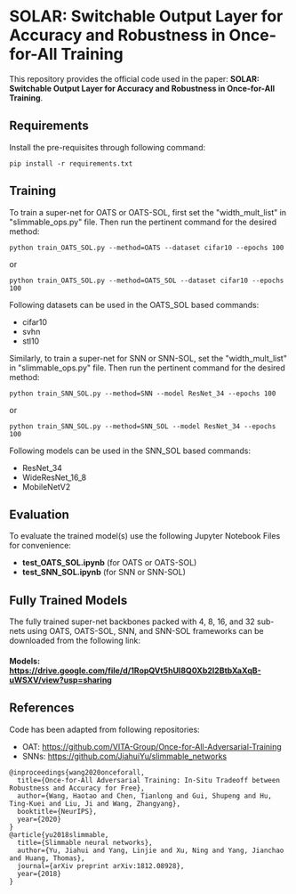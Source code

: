 # SOLAR: Switchable Output Layer for Accuracy and Robustness in Once-for-All Training
This repository provides the official code used in the paper: **SOLAR: Switchable Output Layer for Accuracy and Robustness in Once-for-All Training**. 


## Requirements
Install the pre-requisites through following command:

```setup
pip install -r requirements.txt
```


## Training
To train a super-net for OATS or OATS-SOL, first set the "width_mult_list" in "slimmable_ops.py" file. Then run the pertinent command for the desired method:

```train
python train_OATS_SOL.py --method=OATS --dataset cifar10 --epochs 100
```
or
```train
python train_OATS_SOL.py --method=OATS_SOL --dataset cifar10 --epochs 100
```

Following datasets can be used in the OATS_SOL based commands:
- cifar10
- svhn
- stl10

Similarly, to train a super-net for SNN or SNN-SOL, set the "width_mult_list" in "slimmable_ops.py" file. Then run the pertinent command for the desired method:

```train
python train_SNN_SOL.py --method=SNN --model ResNet_34 --epochs 100
```
or
```train
python train_SNN_SOL.py --method=SNN_SOL --model ResNet_34 --epochs 100
```

Following models can be used in the SNN_SOL based commands:
- ResNet_34
- WideResNet_16_8
- MobileNetV2


## Evaluation
To evaluate the trained model(s) use the following Jupyter Notebook Files for convenience:

- **test_OATS_SOL.ipynb** (for OATS or OATS-SOL)
- **test_SNN_SOL.ipynb** (for SNN or SNN-SOL)

## Fully Trained Models
The fully trained super-net backbones packed with 4, 8, 16, and 32 sub-nets using OATS, OATS-SOL, SNN, and SNN-SOL frameworks can be downloaded from the following link:
#### Models: https://drive.google.com/file/d/1RopQVt5hUl8Q0Xb2l2BtbXaXqB-uWSXV/view?usp=sharing


## References
Code has been adapted from following repositories:
- OAT: https://github.com/VITA-Group/Once-for-All-Adversarial-Training
- SNNs: https://github.com/JiahuiYu/slimmable_networks
```
@inproceedings{wang2020onceforall,
  title={Once-for-All Adversarial Training: In-Situ Tradeoff between Robustness and Accuracy for Free},
  author={Wang, Haotao and Chen, Tianlong and Gui, Shupeng and Hu, Ting-Kuei and Liu, Ji and Wang, Zhangyang},
  booktitle={NeurIPS},
  year={2020}
}
@article{yu2018slimmable,
  title={Slimmable neural networks},
  author={Yu, Jiahui and Yang, Linjie and Xu, Ning and Yang, Jianchao and Huang, Thomas},
  journal={arXiv preprint arXiv:1812.08928},
  year={2018}
}
```
